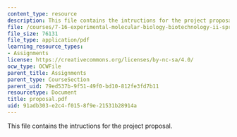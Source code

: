 ```yaml
---
content_type: resource
description: This file contains the intructions for the project proposal.
file: /courses/7-16-experimental-molecular-biology-biotechnology-ii-spring-2005/91adb303e2c4f0158f9e21531b28914a_proposal.pdf
file_size: 76131
file_type: application/pdf
learning_resource_types:
- Assignments
license: https://creativecommons.org/licenses/by-nc-sa/4.0/
ocw_type: OCWFile
parent_title: Assignments
parent_type: CourseSection
parent_uid: 79ed537b-9f51-49f0-bd10-812fe3fd7b11
resourcetype: Document
title: proposal.pdf
uid: 91adb303-e2c4-f015-8f9e-21531b28914a
---
```

This file contains the intructions for the project proposal.